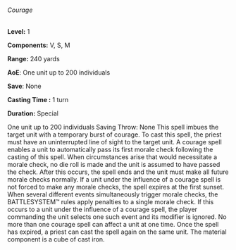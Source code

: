 ###### Courage

**Level:** 1

**Components:** V, S, M

**Range:** 240 yards

**AoE**: One unit up to 200 individuals

**Save**: None

**Casting Time :** 1 turn

**Duration:** Special

One unit up to 200 individuals Saving Throw: None This spell imbues the target unit with a temporary burst of courage. To cast this spell, the priest must have an uninterrupted line of sight to the target unit. A courage spell enables a unit to automatically pass its first morale check following the casting of this spell. When circumstances arise that would necessitate a morale check, no die roll is made and the unit is assumed to have passed the check. After this occurs, the spell ends and the unit must make all future morale checks normally. If a unit under the influence of a courage spell is not forced to make any morale checks, the spell expires at the first sunset. When several different events simultaneously trigger morale checks, the BATTLESYSTEM™ rules apply penalties to a single morale check. If this occurs to a unit under the influence of a courage spell, the player commanding the unit selects one such event and its modifier is ignored. No more than one courage spell can affect a unit at one time. Once the spell has expired, a priest can cast the spell again on the same unit. The material component is a cube of cast iron.
